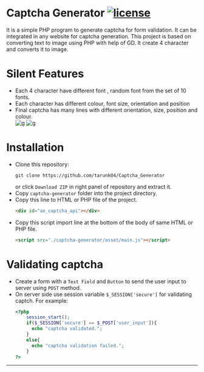 Captcha Generator [![license](https://img.shields.io/github/license/mashape/apistatus.svg?maxAge=2592000)](https://github.com/tarunk04/Captcha_Generator/blob/master/LICENSE)
=================

It is a simple PHP program to generate captcha for form validation. It can be integrated in any website for captcha generation. This project is based on converting text to image using PHP with help of GD. It create 4 character and converts it to image.

Silent Features 
================
* Each 4 character have different font , random font from the set of 10 fonts. 
* Each character has different colour, font size, orientation and position 
* Final captcha has many lines with different orientation, size, position and colour.<br>
![g](/screenshot/img0.png)  ![g](/screenshot/img1.png)

Installation
================
* Clone this repository:  
	```console
	git clone https://github.com/tarunk04/Captcha_Generator
	```
	or click `Download ZIP` in right panel of repository and extract it.
* Copy `captcha-generator` folder into the project directory.
* Copy this line to HTML or PHP file of the project.
	```html
	<div id="ae_captcha_api"></div>
	```
* Copy this script import line at the bottom of the body of same HTML or PHP file.
	```html
	<script src="./captcha-generator/asset/main.js"></script>
	```
Validating captcha 
===================
* Create a form with a `Text Field` and `Button` to send the user input to server using `POST` method.
* On server side use session variable `$_SESSION['secure']` for validating captch. For example:
	```php
	<?php 
		session_start();
		if($_SESSION['secure'] == $_POST['user_input']){
		  echo "captcha validated.";
		} 
		else{
		  echo "captcha validation failed.";
		}
	?>
	```
---------------------------------------------
